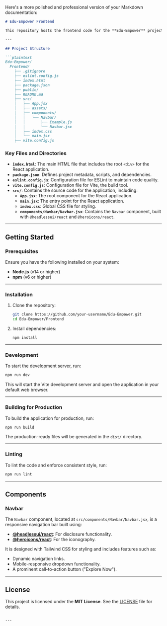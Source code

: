 Here's a more polished and professional version of your Markdown documentation:

```markdown
# Edu-Empower Frontend

This repository hosts the frontend code for the **Edu-Empower** project, a platform designed to facilitate crowdfunding, scholarships, and donations. The frontend is built using **React** and **Vite** to ensure high performance and modern development standards.

---

## Project Structure

```plaintext
Edu-Empower/
  Frontend/
    ├── .gitignore
    ├── eslint.config.js
    ├── index.html
    ├── package.json
    ├── public/
    ├── README.md
    ├── src/
    │   ├── App.jsx
    │   ├── assets/
    │   ├── components/
    │   │   └── Navbar/
    │   │       ├── Example.js
    │   │       └── Navbar.jsx
    │   ├── index.css
    │   └── main.jsx
    ├── vite.config.js
```

### Key Files and Directories

- **`index.html`**: The main HTML file that includes the root `<div>` for the React application.
- **`package.json`**: Defines project metadata, scripts, and dependencies.
- **`eslint.config.js`**: Configuration file for ESLint to maintain code quality.
- **`vite.config.js`**: Configuration file for Vite, the build tool.
- **`src/`**: Contains the source code for the application, including:
  - **`App.jsx`**: The root component for the React application.
  - **`main.jsx`**: The entry point for the React application.
  - **`index.css`**: Global CSS file for styling.
  - **`components/Navbar/Navbar.jsx`**: Contains the `Navbar` component, built with `@headlessui/react` and `@heroicons/react`.

---

## Getting Started

### Prerequisites

Ensure you have the following installed on your system:
- **Node.js** (v14 or higher)
- **npm** (v6 or higher)

---

### Installation

1. Clone the repository:
   ```sh
   git clone https://github.com/your-username/Edu-Empower.git
   cd Edu-Empower/Frontend
   ```

2. Install dependencies:
   ```sh
   npm install
   ```

---

### Development

To start the development server, run:
```sh
npm run dev
```
This will start the Vite development server and open the application in your default web browser.

---

### Building for Production

To build the application for production, run:
```sh
npm run build
```
The production-ready files will be generated in the `dist/` directory.

---

### Linting

To lint the code and enforce consistent style, run:
```sh
npm run lint
```

---

## Components

### Navbar

The `Navbar` component, located at `src/components/Navbar/Navbar.jsx`, is a responsive navigation bar built using:
- **[@headlessui/react](https://headlessui.dev/)**: For disclosure functionality.
- **[@heroicons/react](https://heroicons.com/)**: For the iconography.

It is designed with Tailwind CSS for styling and includes features such as:
- Dynamic navigation links.
- Mobile-responsive dropdown functionality.
- A prominent call-to-action button ("Explore Now").

---

## License

This project is licensed under the **MIT License**. See the [LICENSE](LICENSE) file for details.
```

---


